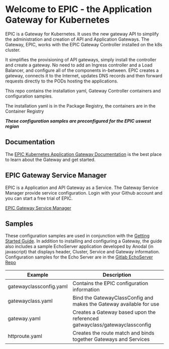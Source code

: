 # Welcome to EPIC - the Application Gateway for Kubernetes

EPIC is a Gateway for Kubernetes. It uses the new gateway API to simplify the administration and creation of API and Application Gateways. The Gateway, EPIC, works with the EPIC Gateway Controller installed on the k8s cluster.

It simplifies the provisioning of API gateways, simply install the controller and create a gateway. No need to add an Ingress controller and a Load Balancer, and configure all of the components in-between. EPIC creates a gateway, connects it to the Internet, updates DNS records and then forward requests directly to the PODs hosting the applications.

This repo contains the installation yaml, Gateway Controller containers and configuration samples. 

The installation yaml is in the Package Registry, the containers are in the Container Registry

***These configuration samples are preconfigured for  the EPIC uswest region***

## Documentation

The [EPIC Kubernetes Application Gateway Documentation](https://www.epick8sgw.io/) is the best place to learn about the Gateway and get started.

## EPIC Gateway Service Manager
EPIC is a Application and API Gateway as a Service.  The Gateway Service Manager provide service configuration.  Login with your Github account and you can start a free trial of EPIC.

[EPIC Gateway Service Manager](https://gwsm.acnodal.io)

## Samples
These configuration samples are used in conjunction with the [Getting Started Guide](https://www.epick8sgw.io/docs/getting-started/).  In addition to installing and configuring a Gateway, the guide also includes a sample EchoServer application developed by Anodal (in javascript) that displays header, Cluster, Service and Gateway information.  Configuration samples for the Echo Server are in the [Gitlab EchoServer Repo](https://gitlab.com/acnodal/epic-echoserver)


| Example | Description |
|---------|-------------|
| gatewayclassconfig.yaml | Contains the EPIC configuration information |
| gatewayclass.yaml| Bind the GatewayClassConfig and makes the Gateway available for use |
| gateway.yaml| Creates a Gateway based upon the referenced gatwayclass/gatewayclassconfig|
| httproute.yaml | Creates the route match and binds together Gateways and Services |



